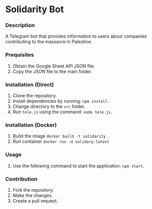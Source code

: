 # Solidarity Bot

### Description
A Telegram bot that provides information to users about companies contributing to the massacre in Palestine.

### Prequisites
1. Obtain the Google Sheet API JSON file.
2. Copy the JSON file to the main folder.


### Installation (Direct)
1. Clone the repository. 
2. Install dependencies by running: `npm install`.
3. Change directory to the `src` folder.
4. Run `tele.js` using the command: `node tele.js`.

### Installation (Docker)
1. Build the image `docker build -t solidarity .`
2. Run container `docker run -d solidary:latest`

### Usage
1. Use the following command to start the application: `npm start`.

### Contribution
1. Fork the repository.
2. Make the changes.
3. Create a pull request.


